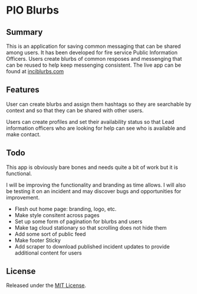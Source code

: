 # PIO Blurbs

## Summary
This is an application for saving common messaging that can be shared among users. It has been developed for fire service Public Information Officers. Users create blurbs of common resposes and messenging that can be reused to help keep messenging consistent. The live app can be found at [inciblurbs.com](https://inciblurbs.com "Save and share incident messaging.")

## Features
User can create blurbs and assign them hashtags so they are searchable by context and so that they can be shared with other users.

Users can create profiles and set their availability status so that Lead information officers who are looking for help can see who is available and make contact.

## Todo
This app is obviously bare bones and needs quite a bit of work but it is functional.

I will be improving the functionality and branding as time allows. I will also be testing it on an incident and may discover bugs and opportunities for improvement.

- Flesh out home page: branding, logo, etc.
- Make style consitent across pages
- Set up some form of pagination for blurbs and users
- Make tag cloud stationary so that scrolling does not hide them
- Add some sort of public feed
- Make footer Sticky
- Add scraper to download published incident updates to provide additional content for users

## License

Released under the [MIT License](https://opensource.org/licenses/MIT).
